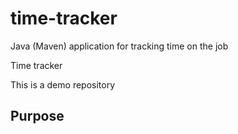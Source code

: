 # time-tracker
Java (Maven) application for tracking time on the job

Time tracker

This is a demo repository
## Purpose

